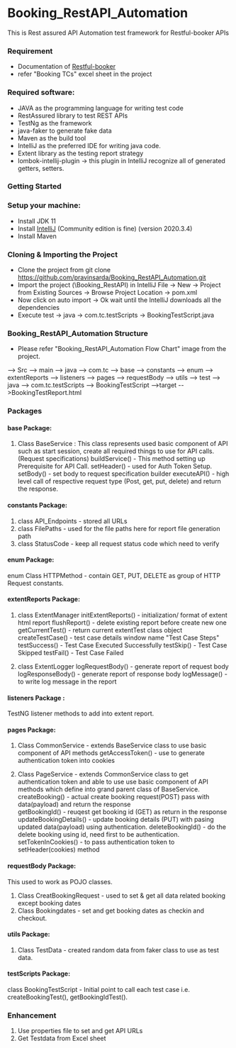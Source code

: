 # Booking_RestAPI_Automation
This is Rest assured API Automation test framework for Restful-booker APIs

### Requirement
- Documentation of [Restful-booker](https://restful-booker.herokuapp.com/apidoc/index.html )
- refer "Booking TCs" excel sheet in the project

### Required software:

- JAVA as the programming language for writing test code
- RestAssured library to test REST APIs
- TestNg as the framework
- java-faker to generate fake data
- Maven as the build tool
- IntelliJ as the preferred IDE for writing java code.
- Extent library as the testing report strategy
- lombok-intellij-plugin -> this plugin in IntelliJ recognize all of generated getters, setters.


### Getting Started

### Setup your machine:

- Install JDK 11
- Install [IntelliJ](https://download.jetbrains.com/idea/ideaIC-2020.3.4.exe?_gl=1*1spo3x*_ga*MTkzMDEyNDY5LjE2ODI3NjM3NjE.*_ga_9J976DJZ68*MTY4Mjc2Mzc2MS4xLjEuMTY4Mjc2Mzc2My4wLjAuMA..&_ga=2.44128036.1833959567.1682763761-193012469.1682763761) (Community edition is fine) (version 2020.3.4)
- Install Maven

### Cloning & Importing the Project

- Clone the project from git clone https://github.com/pravinsarda/Booking_RestAPI_Automation.git
- Import the project (\Booking_RestAPI) in IntelliJ File -> New -> Project from Existing Sources -> Browse Project Location -> pom.xml
- Now click on auto import -> Ok wait until the IntelliJ downloads all the dependencies
- Execute test -> java -> com.tc.testScripts -> BookingTestScript.java

### Booking_RestAPI_Automation Structure

- Please refer "Booking_RestAPI_Automation Flow Chart" image from the project.

--> Src
	--> main
		--> java
			--> com.tc
				 --> base
				 --> constants
				 --> enum
				 --> extentReports
				 --> listeners
				 --> pages
				 --> requestBody
				 --> utils
    --> test
        --> java
			--> com.tc.testScripts
				 --> BookingTestScript
-->target
	-->BookingTestReport.html
	
### Packages	
#### base Package:
1. Class BaseService : This class represents used basic component of API such as start session, create all required things to use for API calls. (Request specifications)
 buildService()  - This method setting up Prerequisite for API Call.
 setHeader() - used for Auth Token Setup.
 setBody() - set body to request specification builder
 executeAPI() - high level call of respective request type (Post, get, put, delete) and return the response.


#### constants Package:
1. class API_Endpoints - stored all URLs
2. class FilePaths - used for the file paths here for report file generation path
3. class StatusCode - keep all request status code which need to verify

#### enum Package:
enum Class HTTPMethod - contain GET, PUT, DELETE as group of HTTP Request constants.  

#### extentReports Package:
1. class ExtentManager
 initExtentReports() - initialization/ format of extent html report 
 flushReport() - delete existing report before create new one
 getCurrentTest() - return current extentTest class object
 createTestCase() - test case details window name "Test Case Steps" 
 testSuccess() - Test Case Executed Successfully
 testSkip() - Test Case Skipped
 testFail() - Test Case Failed
  
2. class ExtentLogger
logRequestBody() - generate report of request body
logResponseBody() -  generate report of response body
logMessage() - to write log message in the report

#### listeners Package :
 TestNG listener methods to add into extent report. 
 
#### pages Package:
1. Class CommonService - extends BaseService class to use basic component of API methods
	getAccessToken() - use to generate authentication token into cookies
	
2. Class PageService - extends CommonService class to get authentication token and able to use use basic component of API methods which define into grand parent class of BaseService. 
createBooking() - actual create booking request(POST) pass with data(payload) and return the response  
getBookingId() - reuqest get booking id (GET) as return in the response
updateBookingDetails() - update booking details (PUT) with pasing updated data(payload) using authentication.
deleteBookingId() - do the delete booking using id, need first to be authentication.
setTokenInCookies() - to pass authentication token to setHeader(cookies) method

#### requestBody Package: 
This used to work as POJO classes.
1. Class CreatBookingRequest - used to set & get all data related booking except booking dates
2. Class Bookingdates - set and get booking dates as checkin and checkout.

#### utils Package:
1. Class TestData - created random data from faker class to use as test data.

#### testScripts Package:
class BookingTestScript  - Initial point to call each test case i.e. createBookingTest(), getBookingIdTest().

### Enhancement
1. Use properties file to set and get API URLs
2. Get Testdata from Excel sheet 

